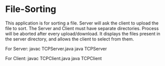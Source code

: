 # File-Sorting
This application is for sorting a file. Server will ask the client to upload the file to sort.
The Server and Client must have separate directories. Process will be aborted after every
upload/download. It displays the files present in the server directory, and allows the client to
select from them.

For Server:
javac TCPServer.java
java TCPServer <server directory name>

For Client:
javac TCPClient.java
java TCPClient <client directory name>
